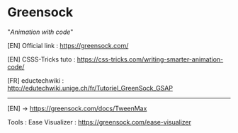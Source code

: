 # Greensock 

"_Animation with code_"

[EN] Official link : https://greensock.com/

[EN] CSSS-Tricks tuto : https://css-tricks.com/writing-smarter-animation-code/

[FR] eductechwiki : http://edutechwiki.unige.ch/fr/Tutoriel_GreenSock_GSAP


-------------------
[EN] -> https://greensock.com/docs/TweenMax

Tools : 
Ease Visualizer : https://greensock.com/ease-visualizer